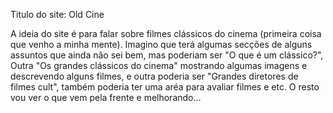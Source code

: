 Titulo do site: Old Cine

  A ideia do site é para falar sobre filmes clássicos do cinema (primeira coisa que venho a minha mente).
  Imagino que terá algumas secções de alguns assuntos que ainda não sei bem,
  mas poderiam ser "O que é um clássico?",
  Outra "Os grandes clássicos do cinema" mostrando algumas imagens e descrevendo alguns filmes,
  e outra poderia ser "Grandes diretores de filmes cult",
  também poderia ter uma aréa para avaliar filmes e etc.
  O resto vou ver o que vem pela frente e melhorando...
